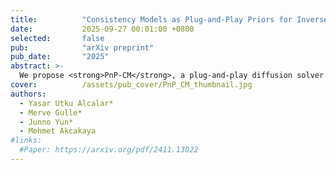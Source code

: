 ```yaml
---
title:          "Consistency Models as Plug-and-Play Priors for Inverse Problems"
date:           2025-09-27 00:01:00 +0800
selected:       false
pub:            "arXiv preprint"
pub_date:       "2025"
abstract: >-
  We propose <strong>PnP-CM</strong>, a plug-and-play diffusion solver that reinterprets consistency models (CMs) as proximal operators of a prior, enabling fast and flexible inverse problem solving. Built on PnP-ADMM with conjugate gradient acceleration, PnP-CM further introduces noise injection and momentum for improved convergence while preserving stability. Applied to inpainting, super-resolution, deblurring, and MRI reconstruction, <i>including the first CM trained on MRI datasets</i>, PnP-CM achieves high-quality reconstructions in as few as 4 NFEs and produces meaningful results in just 2 steps, outperforming existing CM-based solvers.
cover:          /assets/pub_cover/PnP_CM_thumbnail.jpg
authors:
  - Yasar Utku Alcalar*
  - Merve Gulle*
  - Junno Yun*
  - Mehmet Akcakaya
#links:
  #Paper: https://arxiv.org/pdf/2411.13022
---
```

